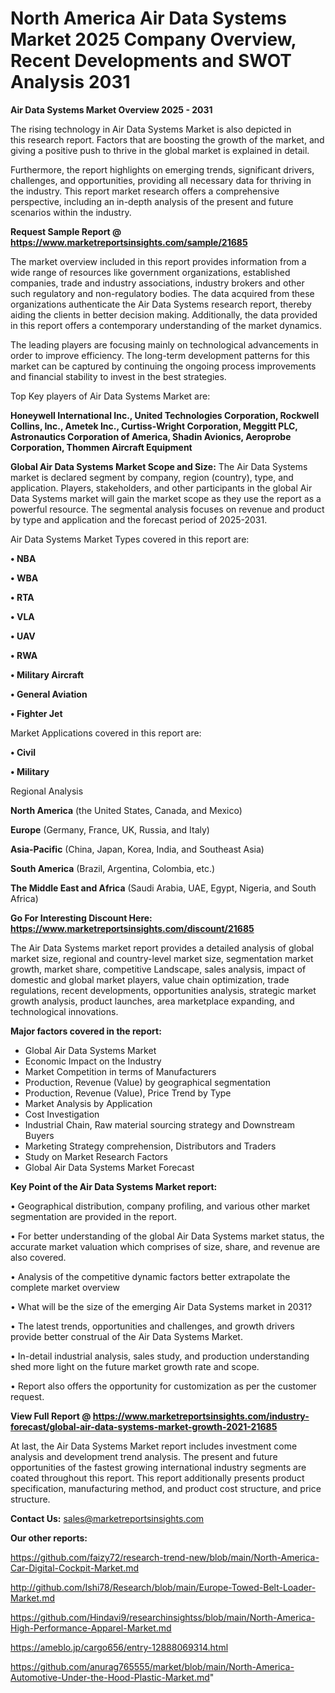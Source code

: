 # North America Air Data Systems Market 2025 Company Overview, Recent Developments and SWOT Analysis 2031

<Strong> Air Data Systems Market Overview 2025 - 2031</strong>

The rising technology in Air Data Systems Market is also depicted in this research report. Factors that are boosting the growth of the market, and giving a positive push to thrive in the global market is explained in detail.

Furthermore, the report highlights on emerging trends, significant drivers, challenges, and opportunities, providing all necessary data for thriving in the industry. This report market research offers a comprehensive perspective, including an in-depth analysis of the present and future scenarios within the industry.

<strong>Request Sample Report @ <a href=https://www.marketreportsinsights.com/sample/21685>https://www.marketreportsinsights.com/sample/21685</a></strong>

The market overview included in this report provides information from a wide range of resources like government organizations, established companies, trade and industry associations, industry brokers and other such regulatory and non-regulatory bodies. The data acquired from these organizations authenticate the Air Data Systems research report, thereby aiding the clients in better decision making. Additionally, the data provided in this report offers a contemporary understanding of the market dynamics.

The leading players are focusing mainly on technological advancements in order to improve efficiency. The long-term development patterns for this market can be captured by continuing the ongoing process improvements and financial stability to invest in the best strategies.

Top Key players of Air Data Systems Market are:

<strong>Honeywell International Inc., United Technologies Corporation, Rockwell Collins, Inc., Ametek Inc., Curtiss-Wright Corporation, Meggitt PLC, Astronautics Corporation of America, Shadin Avionics, Aeroprobe Corporation, Thommen Aircraft Equipment</strong>

<strong><b>Global Air Data Systems Market Scope and Size:</b></strong>
The Air Data Systems market is declared segment by company, region (country), type, and application. Players, stakeholders, and other participants in the global Air Data Systems market will gain the market scope as they use the report as a powerful resource. The segmental analysis focuses on revenue and product by type and application and the forecast period of 2025-2031.

Air Data Systems Market Types covered in this report are:

<strong>• NBA

• WBA

• RTA

• VLA

• UAV

• RWA

• Military Aircraft

• General Aviation

• Fighter Jet</strong>

Market Applications covered in this report are:

<strong>• Civil

• Military</strong> 

Regional Analysis

<strong>North America</strong> (the United States, Canada, and Mexico)

<strong>Europe</strong> (Germany, France, UK, Russia, and Italy)

<strong>Asia-Pacific</strong> (China, Japan, Korea, India, and Southeast Asia)

<strong>South America</strong> (Brazil, Argentina, Colombia, etc.)

<strong>The Middle East and Africa</strong> (Saudi Arabia, UAE, Egypt, Nigeria, and South Africa)

<strong>Go For Interesting Discount Here: <a href=https://www.marketreportsinsights.com/discount/21685>https://www.marketreportsinsights.com/discount/21685</a></strong>

The Air Data Systems market report provides a detailed analysis of global market size, regional and country-level market size, segmentation market growth, market share, competitive Landscape, sales analysis, impact of domestic and global market players, value chain optimization, trade regulations, recent developments, opportunities analysis, strategic market growth analysis, product launches, area marketplace expanding, and technological innovations.

<strong><b>Major factors covered in the report:</b></strong>
<ul>
  <li>Global Air Data Systems Market </li>
  <li>Economic Impact on the Industry</li>
  <li>Market Competition in terms of Manufacturers</li>
  <li>Production, Revenue (Value) by geographical segmentation</li>
  <li>Production, Revenue (Value), Price Trend by Type</li>
  <li>Market Analysis by Application</li>
  <li>Cost Investigation</li>
  <li>Industrial Chain, Raw material sourcing strategy and Downstream Buyers</li>
  <li>Marketing Strategy comprehension, Distributors and Traders</li>
  <li>Study on Market Research Factors</li>
  <li>Global Air Data Systems Market Forecast</li>
</ul>

<strong><b>Key Point of the Air Data Systems Market report:</b></strong>

• Geographical distribution, company profiling, and various other market segmentation are provided in the report.

• For better understanding of the global Air Data Systems market status, the accurate market valuation which comprises of size, share, and revenue are also covered.

• Analysis of the competitive dynamic factors better extrapolate the complete market overview

• What will be the size of the emerging Air Data Systems market in 2031?

• The latest trends, opportunities and challenges, and growth drivers provide better construal of the Air Data Systems Market.

• In-detail industrial analysis, sales study, and production understanding shed more light on the future market growth rate and scope.

• Report also offers the opportunity for customization as per the customer request.

<strong><b>View Full Report @ <a href=https://www.marketreportsinsights.com/industry-forecast/global-air-data-systems-market-growth-2021-21685>https://www.marketreportsinsights.com/industry-forecast/global-air-data-systems-market-growth-2021-21685</a></b></strong>


At last, the Air Data Systems Market report includes investment come analysis and development trend analysis. The present and future opportunities of the fastest growing international industry segments are coated throughout this report. This report additionally presents product specification, manufacturing method, and product cost structure, and price structure.

<strong>Contact Us:</strong>
sales@marketreportsinsights.com

<strong>Our other reports:</strong>

<a href=https://github.com/faizy72/research-trend-new/blob/main/North-America-Car-Digital-Cockpit-Market.md>https://github.com/faizy72/research-trend-new/blob/main/North-America-Car-Digital-Cockpit-Market.md</a>

<a href=http://github.com/Ishi78/Research/blob/main/Europe-Towed-Belt-Loader-Market.md>http://github.com/Ishi78/Research/blob/main/Europe-Towed-Belt-Loader-Market.md</a>

<a href=https://github.com/Hindavi9/researchinsightss/blob/main/North-America-High-Performance-Apparel-Market.md>https://github.com/Hindavi9/researchinsightss/blob/main/North-America-High-Performance-Apparel-Market.md</a>

<a href=https://ameblo.jp/cargo656/entry-12888069314.html>https://ameblo.jp/cargo656/entry-12888069314.html</a>

<a href=https://github.com/anurag765555/market/blob/main/North-America-Automotive-Under-the-Hood-Plastic-Market.md>https://github.com/anurag765555/market/blob/main/North-America-Automotive-Under-the-Hood-Plastic-Market.md</a>"
